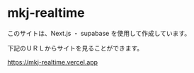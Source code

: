 # mkj-realtime

このサイトは、Next.js ・ supabase を使用して作成しています。

下記のＵＲＬからサイトを見ることができます。

https://mkj-realtime.vercel.app

